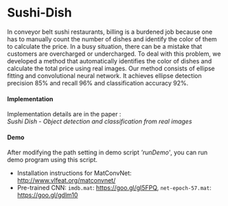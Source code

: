 # Sushi-Dish

In conveyor belt sushi restaurants, billing is a burdened job because one has to manually count the number of dishes and identify the color of them to calculate the price. In a busy situation, there can be a mistake that customers are overcharged or undercharged. To deal with this problem, we developed a method that automatically identifies the color of dishes and calculate the total price using real images. Our method consists of ellipse fitting and convolutional neural network. It achieves ellipse detection precision 85% and recall 96% and classification accuracy 92%.

#### Implementation

Implementation details are in the paper :  
*Sushi Dish - Object detection and classification from real images*

#### Demo

After modifying the path setting in demo script *'runDemo'*, you can run demo program using this script.

* Installation instructions for MatConvNet: http://www.vlfeat.org/matconvnet/
* Pre-trained CNN: `imdb.mat`: https://goo.gl/gI5FPQ, `net-epoch-57.mat`: https://goo.gl/gdlm10
